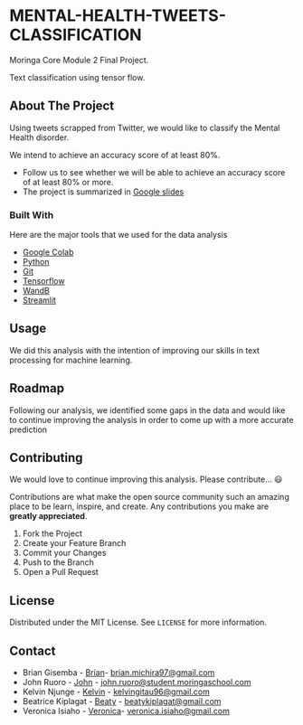 # MENTAL-HEALTH-TWEETS-CLASSIFICATION
Moringa Core Module 2 Final Project.

Text classification using tensor flow.

<!-- ABOUT THE PROJECT -->
## About The Project

Using tweets scrapped from Twitter, we would like to classify the Mental Health disorder.

We intend to achieve an accuracy score of at least 80%. 

* Follow us to see whether we will be able to achieve an accuracy score of at least 80% or more.
* The project is summarized in [Google slides](https://docs.google.com/presentation/d/12kwmJf5c-5Ixg-xO6dZ2T3BzDqvJLdjFWmFd8wbEIHg/edit#slide=id.ge9f987c7d4_0_175)


### Built With

Here are the major tools that we used for the data analysis

* [Google Colab](https://colab.research.google.com/) 
* [Python](https://www.python.org/)
* [Git](https://github.com/)
* [Tensorflow](https://www.tensorflow.org)
* [WandB](https://wandb.ai/site)
* [Streamlit](https://streamlit.io/)


<!-- USAGE EXAMPLES -->
## Usage

We did this analysis with the intention of improving our skills in text processing for machine learning.

<!-- ROADMAP -->
## Roadmap

Following our analysis, we identified some gaps in the data and would like to continue improving the analysis in order to come up with a more accurate prediction

<!-- CONTRIBUTING -->
## Contributing

We would love to continue improving this analysis. Please contribute... :smiley:

Contributions are what make the open source community such an amazing place to be learn, inspire, and create. Any contributions you make are **greatly appreciated**.

1. Fork the Project
2. Create your Feature Branch 
3. Commit your Changes 
4. Push to the Branch 
5. Open a Pull Request



<!-- LICENSE -->
## License

Distributed under the MIT License. See `LICENSE` for more information.



<!-- CONTACT -->
## Contact

* Brian Gisemba - [Brian](https://github.com/BrianGisemba)- brian.michira97@gmail.com
* John Ruoro - [John](https://github.com/ruoroj) - john.ruoro@student.moringaschool.com
* Kelvin Njunge - [Kelvin](https://github.com/kelvinnjunge) - kelvingitau96@gmail.com
* Beatrice Kiplagat - [Beaty](https://github.com/beatricekiplagat) - beatykiplagat@gmail.com
* Veronica Isiaho - [Veronica](hhtps://github.com/veronica1013)- veronica.isiaho@gmail.com



